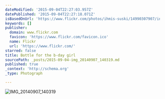 ```yaml
---
dateModified: '2015-09-04T22:27:03.957Z'
datePublished: '2015-09-04T22:27:18.071Z'
isBasedOnUrl: 'https://www.flickr.com/photos/ihmis-suski/14990307907/in/album-72157647356160172/'
keywords: []
publisher:
  domain: www.flickr.com
  favicon: 'https://www.flickr.com/favicon.ico'
  name: Flickr
  url: 'https://www.flickr.com/'
starred: false
title: Bottle for the b-day girl
sourcePath: _posts/2015-09-04-img_20140907_140319.md
published: true
_context: 'http://schema.org'
_type: Photograph

---
```

![IMG&lowbar;20140907&lowbar;140319](https://farm4.staticflickr.com/3870/14990307907_c7dd93eb27_b.jpg)